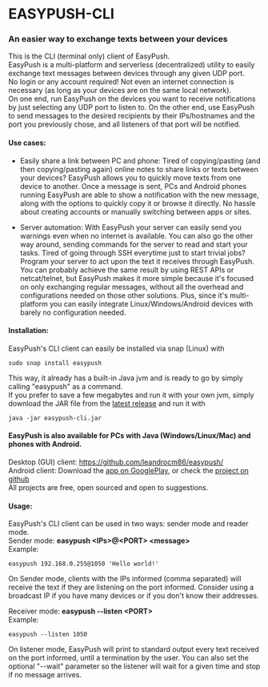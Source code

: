 # EASYPUSH-CLI
### An easier way to exchange texts between your devices


This is the CLI (terminal only) client of EasyPush.<br>
EasyPush is a multi-platform and serverless (decentralized) utility to easily exchange text messages between devices through any given UDP port.<br>
No login or any account required! Not even an internet connection is necessary (as long as your devices are on the same local network).<br>
On one end, run EasyPush on the devices you want to receive notifications by just selecting any UDP port to listen to. On the other end, use EasyPush to send messages to the desired recipients by their IPs/hostnames and the port you previously chose, and all listeners of that port will be notified.

#### Use cases:
- Easily share a link between PC and phone:
Tired of copying/pasting (and then copying/pasting again) online notes to share links or texts between your devices?
EasyPush allows you to quickly move texts from one device to another.
Once a message is sent, PCs and Android phones running EasyPush are able to show a notification with the new message, along with the options to quickly copy it or browse it directly. No hassle about creating accounts or manually switching between apps or sites.

- Server automation:
With EasyPush your server can easily send you warnings even when no internet is available. You can also go the other way around, sending commands for the server to read and start your tasks.
Tired of going through SSH everytime just to start trivial jobs? Program your server to act upon the text it receives through EasyPush. You can probably achieve the same result by using REST APIs or netcat/telnet, but EasyPush makes it more simple because it's focused on only exchanging regular messages, without all the overhead and configurations needed on those other solutions. Plus, since it's multi-platform you can easily integrate Linux/Windows/Android devices with barely no configuration needed.

#### Installation:
EasyPush's CLI client can easily be installed via snap (Linux) with
```
sudo snap install easypush
```
This way, it already has a built-in Java jvm and is ready to go by simply calling "easypush" as a command.<br>
If you prefer to save a few megabytes and run it with your own jvm, simply download the JAR file from the [latest release](https://github.com/leandrocm86/easypush-cli/releases/latest) and run it with
```
java -jar easypush-cli.jar
```

#### EasyPush is also available for PCs with Java (Windows/Linux/Mac) and phones with Android.
Desktop (GUI) client: https://github.com/leandrocm86/easypush/<br>
Android client: Download  the [app on GooglePlay](https://play.google.com/store/apps/details?id=lcm.easypush), or check the [project on github](https://github.com/leandrocm86/easypush-android)<br>
All projects are free, open sourced and open to suggestions.

#### Usage:
EasyPush's CLI client can be used in two ways: sender mode and reader mode.<br>
Sender mode: **easypush \<IPs\>@\<PORT\> \<message\>** <br>
Example:
```
easypush 192.168.0.255@1050 'Hello world!'
```
On Sender mode, clients with the IPs informed (comma separated) will receive the text if they are listening on the port informed. Consider using a broadcast IP if you have many devices or if you don't know their addresses. <br>

Receiver mode: **easypush --listen \<PORT\>** <br>
Example:
```
easypush --listen 1050
```
On listener mode, EasyPush will print to standard output every text received on the port informed, until a termination by the user. You can also set the optional "--wait" parameter so the listener will wait for a given time and stop if no message arrives.<br>

